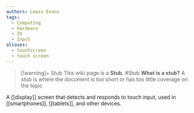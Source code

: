 ```yaml
---
authors: Lewis Evans
tags:
  - Computing
  - Hardware
  - IO
  - Input
aliases:
  - touchscreen
  - touch screen
---
```

> [!warning]+ Stub
> This wiki page is a **Stub**.
> #Stub 
> **What is a stub?**
> A stub is where the document is too short or has too little coverage on the topic

A [[display]] screen that detects and responds to touch input, used in [[smartphones]], [[tablets]], and other devices.